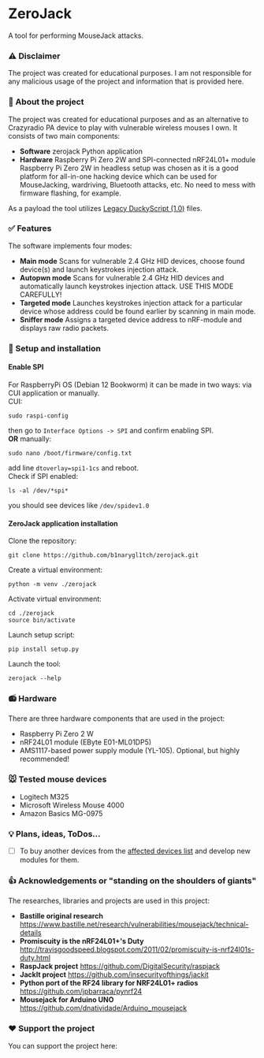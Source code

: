 # ZeroJack
A tool for performing MouseJack attacks.

### :warning: Disclaimer
The project was created for educational purposes. I am not responsible for any malicious usage of the project and information that is provided here.

### :space_invader: About the project
The project was created for educational purposes and as an alternative to Crazyradio PA device to play with vulnerable wireless mouses I own.
It consists of two main components:
* **Software** zerojack Python application
* **Hardware** Raspberry Pi Zero 2W and SPI-connected nRF24L01+ module  
Raspberry Pi Zero 2W in headless setup was chosen as it is a good platform for all-in-one hacking device which can be used for MouseJacking, wardriving, Bluetooth attacks, etc.
No need to mess with firmware flashing, for example.
  
As a payload the tool utilizes [Legacy DuckyScript (1.0)](https://github.com/hak5/usbrubberducky-payloads?tab=readme-ov-file#legacy-duckyscript-10) files.

### :white_check_mark: Features
The software implements four modes:
* **Main mode** Scans for vulnerable 2.4 GHz HID devices, choose found device(s) and launch keystrokes injection attack.
* **Autopwn mode** Scans for vulnerable 2.4 GHz HID devices and automatically launch keystrokes injection attack. USE THIS MODE CAREFULLY!
* **Targeted mode** Launches keystrokes injection attack for a particular device whose address could be found earlier by scanning in main mode.
* **Sniffer mode** Assigns a targeted device address to nRF-module and displays raw radio packets.

### :floppy_disk: Setup and installation
#### Enable SPI 
For RaspberryPi OS (Debian 12 Bookworm) it can be made in two ways: via CUI application or manually.  
CUI:
```
sudo raspi-config
```
then go to ``` Interface Options -> SPI ``` and confirm enabling SPI.  
**OR** manually:
```
sudo nano /boot/firmware/config.txt
```
add line ``` dtoverlay=spi1-1cs ``` and reboot.  
Check if SPI enabled:
```
ls -al /dev/*spi*
```
you should see devices like ``` /dev/spidev1.0 ```  
  
#### ZeroJack application installation
Clone the repository:
```
git clone https://github.com/b1narygl1tch/zerojack.git
```
Create a virtual environment:
```
python -m venv ./zerojack
```
Activate virtual environment:
```
cd ./zerojack
source bin/activate
```
Launch setup script:
```
pip install setup.py
```
Launch the tool:
```
zerojack --help
```

### :radio: Hardware
There are three hardware components that are used in the project:
* Raspberry Pi Zero 2 W
* nRF24L01 module (EByte E01-ML01DP5)
* AMS1117-based power supply module (YL-105). Optional, but highly recommended!

### :mouse: Tested mouse devices
* Logitech M325
* Microsoft Wireless Mouse 4000
* Amazon Basics MG-0975

### :bulb: Plans, ideas, ToDos...
- [ ] To buy another devices from the [affected devices list](https://www.bastille.net/research/vulnerabilities/mousejack/affected-devices) and develop new modules for them.

### :thumbsup: Acknowledgements or "standing on the shoulders of giants"
The researches, libraries and projects are used in this project:
* **Bastille original research** https://www.bastille.net/research/vulnerabilities/mousejack/technical-details
* **Promiscuity is the nRF24L01+'s Duty** http://travisgoodspeed.blogspot.com/2011/02/promiscuity-is-nrf24l01s-duty.html
* **RaspJack project** https://github.com/DigitalSecurity/raspjack
* **JackIt project** https://github.com/insecurityofthings/jackit
* **Python port of the RF24 library for NRF24L01+ radios** https://github.com/jpbarraca/pynrf24
* **Mousejack for Arduino UNO** https://github.com/dnatividade/Arduino_mousejack

### :heart: Support the project
You can support the project here:

